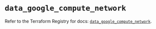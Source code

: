 # `data_google_compute_network`

Refer to the Terraform Registry for docs: [`data_google_compute_network`](https://registry.terraform.io/providers/hashicorp/google/5.14.0/docs/data-sources/compute_network).

